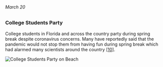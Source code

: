 ###### March 20  

###  College Students Party  

 College students in Florida and across the country party during spring break despite coronavirus concerns. Many have reportedly said that the pandemic would not stop them from having fun during spring break which had alarmed many scientists around the country [[10]](https://www.washingtonpost.com/nation/2020/03/19/coronavirus-spring-break-party/).

![College Students Party on Beach](https://cdn.pixabay.com/photo/2014/12/30/06/04/spring-break-583581_960_720.jpg)